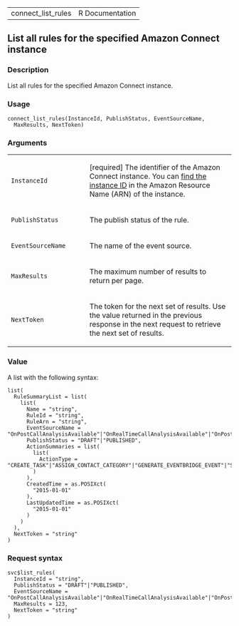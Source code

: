 <table style="width: 100%;">
<tbody>
<tr class="odd">
<td>connect_list_rules</td>
<td style="text-align: right;">R Documentation</td>
</tr>
</tbody>
</table>

## List all rules for the specified Amazon Connect instance

### Description

List all rules for the specified Amazon Connect instance.

### Usage

    connect_list_rules(InstanceId, PublishStatus, EventSourceName,
      MaxResults, NextToken)

### Arguments

<table>
<colgroup>
<col style="width: 35%" />
<col style="width: 65%" />
</colgroup>
<tbody>
<tr class="odd">
<td><code id="connect_list_rules_:_InstanceId">InstanceId</code></td>
<td><p>[required] The identifier of the Amazon Connect instance. You can
<a
href="https://docs.aws.amazon.com/connect/latest/adminguide/find-instance-arn.html">find
the instance ID</a> in the Amazon Resource Name (ARN) of the
instance.</p></td>
</tr>
<tr class="even">
<td><code
id="connect_list_rules_:_PublishStatus">PublishStatus</code></td>
<td><p>The publish status of the rule.</p></td>
</tr>
<tr class="odd">
<td><code
id="connect_list_rules_:_EventSourceName">EventSourceName</code></td>
<td><p>The name of the event source.</p></td>
</tr>
<tr class="even">
<td><code id="connect_list_rules_:_MaxResults">MaxResults</code></td>
<td><p>The maximum number of results to return per page.</p></td>
</tr>
<tr class="odd">
<td><code id="connect_list_rules_:_NextToken">NextToken</code></td>
<td><p>The token for the next set of results. Use the value returned in
the previous response in the next request to retrieve the next set of
results.</p></td>
</tr>
</tbody>
</table>

### Value

A list with the following syntax:

    list(
      RuleSummaryList = list(
        list(
          Name = "string",
          RuleId = "string",
          RuleArn = "string",
          EventSourceName = "OnPostCallAnalysisAvailable"|"OnRealTimeCallAnalysisAvailable"|"OnPostChatAnalysisAvailable"|"OnZendeskTicketCreate"|"OnZendeskTicketStatusUpdate"|"OnSalesforceCaseCreate"|"OnContactEvaluationSubmit",
          PublishStatus = "DRAFT"|"PUBLISHED",
          ActionSummaries = list(
            list(
              ActionType = "CREATE_TASK"|"ASSIGN_CONTACT_CATEGORY"|"GENERATE_EVENTBRIDGE_EVENT"|"SEND_NOTIFICATION"
            )
          ),
          CreatedTime = as.POSIXct(
            "2015-01-01"
          ),
          LastUpdatedTime = as.POSIXct(
            "2015-01-01"
          )
        )
      ),
      NextToken = "string"
    )

### Request syntax

    svc$list_rules(
      InstanceId = "string",
      PublishStatus = "DRAFT"|"PUBLISHED",
      EventSourceName = "OnPostCallAnalysisAvailable"|"OnRealTimeCallAnalysisAvailable"|"OnPostChatAnalysisAvailable"|"OnZendeskTicketCreate"|"OnZendeskTicketStatusUpdate"|"OnSalesforceCaseCreate"|"OnContactEvaluationSubmit",
      MaxResults = 123,
      NextToken = "string"
    )
